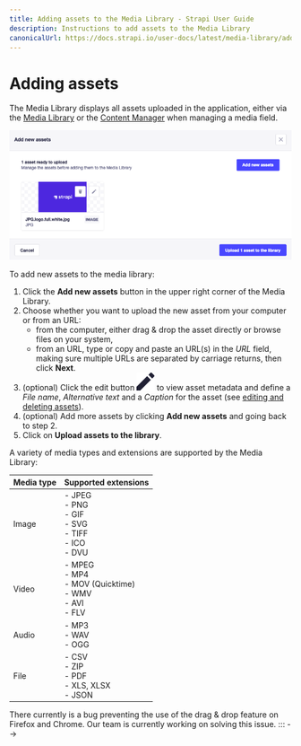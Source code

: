 ```yaml
---
title: Adding assets to the Media Library - Strapi User Guide
description: Instructions to add assets to the Media Library
canonicalUrl: https://docs.strapi.io/user-docs/latest/media-library/adding-assets.html
---
```


# Adding assets

The Media Library displays all assets uploaded in the application, either via the [Media Library](/user-docs/latest/media-library/introduction-to-media-library.md) or the [Content Manager](/user-docs/latest/content-manager/writing-content.md#filling-up-fields) when managing a media field.

![🏞 screenshot - "Add new assets" window](../assets/media-library/media-library_add-new-assets.png)

To add new assets to the media library:

1. Click the **Add new assets** button in the upper right corner of the Media Library.
2. Choose whether you want to upload the new asset from your computer or from an URL:
    - from the computer, either drag & drop the asset directly or browse files on your system,
    - from an URL, type or copy and paste an URL(s) in the _URL_ field, making sure multiple URLs are separated by carriage returns, then click **Next**.
3. (optional) Click the edit button ![Edit icon](../assets/icons/edit.svg) to view asset metadata and define a _File name_, _Alternative text_ and a _Caption_ for the asset (see [editing and deleting assets](managing-assets.md)).
4. (optional) Add more assets by clicking **Add new assets** and going back to step 2.
5. Click on **Upload assets to the library**.

A variety of media types and extensions are supported by the Media Library:

| Media type | Supported extensions                                            |
| ---------- | --------------------------------------------------------------- |
| Image      | - JPEG<br>- PNG<br>- GIF<br>- SVG<br>- TIFF<br>- ICO<br>- DVU   |
| Video      | - MPEG<br>- MP4<br>- MOV (Quicktime)<br>- WMV<br>- AVI<br>- FLV |
| Audio      | - MP3<br>- WAV<br>- OGG                                         |
| File       | - CSV<br>- ZIP<br>- PDF<br>- XLS, XLSX<br>- JSON                |

There currently is a bug preventing the use of the drag & drop feature on Firefox and Chrome. Our team is currently working on solving this issue.
::: -->
